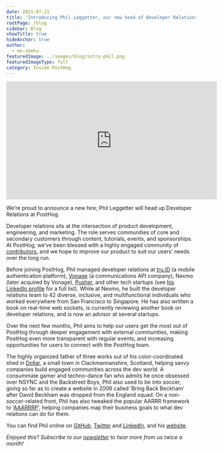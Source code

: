 ```yaml
---
date: 2021-07-21
title: 'Introducing Phil Leggetter, our new head of Developer Relations'
rootPage: /blog
sidebar: Blog
showTitle: true
hideAnchor: true
author:
  - mo-shehu
featuredImage: ../images/blog/intro-phil.png
featuredImageType: full
category: Inside PostHog
---
```


<iframe width="560" height="315" src="https://www.youtube.com/embed/VKSPhPbhyRs" title="YouTube video player" frameborder="0" allow="accelerometer; autoplay; clipboard-write; encrypted-media; gyroscope; picture-in-picture" allowfullscreen></iframe>

We’re proud to announce a new hire; Phil Leggetter will head up Developer Relations at PostHog.

Developer relations sits at the intersection of product development, engineering, and marketing. The role serves communities of core and secondary customers through content, tutorials, events, and sponsorships. At PostHog, we’ve been blessed with a highly engaged community of [contributors](https://posthog.com/contributors), and we hope to improve our product to suit our users’ needs over the long run.

Before joining PostHog, Phil managed developer relations at [tru.ID](https://tru.id/) (a mobile authentication platform), [Vonage](https://www.vonage.com/) (a communications API company), Nexmo (later acquired by Vonage), [Pusher](https://pusher.com/), and other tech startups (see [his LinkedIn profile](https://www.linkedin.com/in/leggetter/) for a full list). While at Nexmo, he built the developer relations team to 42 diverse, inclusive, and multifunctional individuals who worked everywhere from San Francisco to Singapore. He has also written a book on real-time web sockets, is currently reviewing another book on developer relations, and is now an advisor at several startups.

Over the next few months, Phil aims to help our users get the most out of PostHog through deeper engagement with external communities, making PostHog even more transparent with regular events, and increasing opportunities for users to connect with the PostHog team. 

The highly organized father of three works out of his color-coordinated shed in [Dollar](https://en.wikipedia.org/wiki/Dollar,_Clackmannanshire), a small town in Clackmannanshire, Scotland, helping savvy companies build engaged communities across the dev world. A consummate gamer and techno-dance fan who admits he once obsessed over NSYNC and the Backstreet Boys, Phil also used to be into soccer, going so far as to create a website in 2006 called ‘Bring Back Beckham’ after David Beckham was dropped from the England squad. On a non-soccer-related front, Phil has also tweaked the popular AARRR framework to ‘[AAARRRP](https://www.leggetter.co.uk/aaarrrp/)’, helping companies map their business goals to what dev relations can do for them.

You can find Phil online on [GitHub](https://github.com/leggetter), [Twitter](https://twitter.com/leggetter) and [LinkedIn](https://www.linkedin.com/in/leggetter/), and his [website](https://leggetter.co.uk).

_Enjoyed this? Subscribe to our [newsletter](/newsletter) to hear more from us twice a month!_
